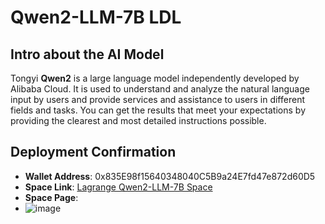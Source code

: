 # Qwen2-LLM-7B LDL

## Intro about the AI Model
Tongyi **Qwen2** is a large language model independently developed by Alibaba Cloud. 
It is used to understand and analyze the natural language input by users and provide services and assistance to users in different fields and tasks. 
You can get the results that meet your expectations by providing the clearest and most detailed instructions possible.
## Deployment Confirmation


- **Wallet Address**: 0x835E98f15640348040C5B9a24E7fd47e872d60D5
- **Space Link**: [Lagrange Qwen2-LLM-7B Space](https://lagrangedao.org/spaces/0x835E98f15640348040C5B9a24E7fd47e872d60D5/Qwen2-7B-LLM-Chat/app)
- **Space Page**:
- ![image](https://github.com/harleyLuke/awesome-swanchain/assets/117342269/aeb61f97-5d6d-42c8-96c2-6071af27f7aa)
